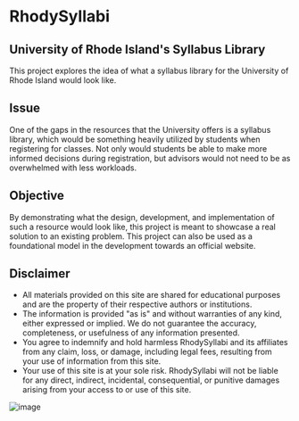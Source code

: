# RhodySyllabi
## University of Rhode Island's Syllabus Library
This project explores the idea of what a syllabus library for the University of Rhode Island would look like. 
## Issue
One of the gaps in the resources that the University offers is a syllabus library, which would be something heavily utilized by students when registering for classes.
Not only would students be able to make more informed decisions during registration, but advisors would not need to be as overwhelmed with less workloads.

## Objective
By demonstrating what the design, development, and implementation of such a resource would look like, this project is meant to showcase a real solution to an existing problem. This project can also be used as a foundational model in the development towards an official website.

## Disclaimer
- All materials provided on this site are shared for educational purposes and are the property of their respective authors or institutions.
- The information is provided "as is" and without warranties of any kind, either expressed or implied. We do not guarantee the accuracy, completeness, or usefulness of any information presented.
- You agree to indemnify and hold harmless RhodySyllabi and its affiliates from any claim, loss, or damage, including legal fees, resulting from your use of information from this site.
- Your use of this site is at your sole risk. RhodySyllabi will not be liable for any direct, indirect, incidental, consequential, or punitive damages arising from your access to or use of this site.


![image](https://github.com/ernolfur/RhodySyllabi/assets/86808155/6078072a-02c2-4b77-806d-90fc1dbf848d)
